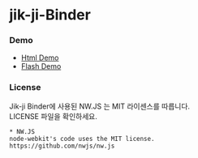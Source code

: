 # jik-ji-Binder

### Demo

<ul>
<li><a href="javascript:void(link('/resource/html/index.html', 'demo_window'));">Html Demo</a></li>
<li><a href="javascript:void(link('/resource/flash/index.html', 'demo_window'));">Flash Demo</a></li>
</ul>


### License

Jik-ji Binder에 사용된 NW.JS 는 MIT 라이센스를 따릅니다.<br>
LICENSE 파일을 확인하세요.
```
* NW.JS
node-webkit's code uses the MIT license.
https://github.com/nwjs/nw.js
```
